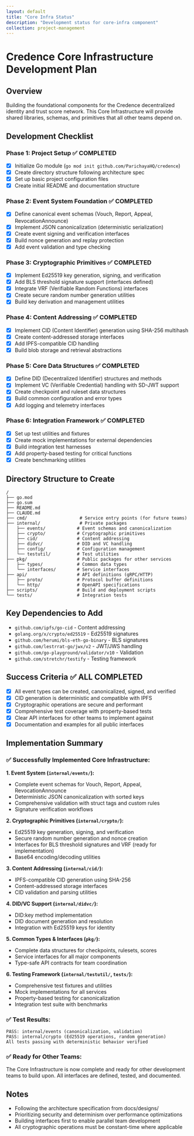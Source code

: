 ```yaml
---
layout: default
title: "Core Infra Status"
description: "Development status for core-infra component"
collection: project-management
---
```


# Credence Core Infrastructure Development Plan

## Overview
Building the foundational components for the Credence decentralized identity and trust score network. This Core Infrastructure will provide shared libraries, schemas, and primitives that all other teams depend on.

## Development Checklist

### Phase 1: Project Setup ✅ COMPLETED
- [x] Initialize Go module (`go mod init github.com/ParichayaHQ/credence`)
- [x] Create directory structure following architecture spec
- [x] Set up basic project configuration files
- [x] Create initial README and documentation structure

### Phase 2: Event System Foundation ✅ COMPLETED
- [x] Define canonical event schemas (Vouch, Report, Appeal, RevocationAnnounce)
- [x] Implement JSON canonicalization (deterministic serialization)
- [x] Create event signing and verification interfaces
- [x] Build nonce generation and replay protection
- [x] Add event validation and type checking

### Phase 3: Cryptographic Primitives ✅ COMPLETED
- [x] Implement Ed25519 key generation, signing, and verification
- [x] Add BLS threshold signature support (interfaces defined)
- [x] Integrate VRF (Verifiable Random Functions) interfaces 
- [x] Create secure random number generation utilities
- [x] Build key derivation and management utilities

### Phase 4: Content Addressing ✅ COMPLETED
- [x] Implement CID (Content Identifier) generation using SHA-256 multihash
- [x] Create content-addressed storage interfaces
- [x] Add IPFS-compatible CID handling
- [x] Build blob storage and retrieval abstractions

### Phase 5: Core Data Structures ✅ COMPLETED
- [x] Define DID (Decentralized Identifier) structures and methods
- [x] Implement VC (Verifiable Credential) handling with SD-JWT support
- [x] Create checkpoint and ruleset data structures
- [x] Build common configuration and error types
- [x] Add logging and telemetry interfaces

### Phase 6: Integration Framework ✅ COMPLETED
- [x] Set up test utilities and fixtures
- [x] Create mock implementations for external dependencies
- [x] Build integration test harnesses
- [x] Add property-based testing for critical functions
- [x] Create benchmarking utilities

## Directory Structure to Create
```
/
├── go.mod
├── go.sum
├── README.md
├── CLAUDE.md
├── cmd/                    # Service entry points (for future teams)
├── internal/               # Private packages
│   ├── events/            # Event schemas and canonicalization
│   ├── crypto/            # Cryptographic primitives
│   ├── cid/               # Content addressing
│   ├── didvc/             # DID and VC handling
│   ├── config/            # Configuration management
│   └── testutil/          # Test utilities
├── pkg/                   # Public packages for other services
│   ├── types/             # Common data types
│   └── interfaces/        # Service interfaces
├── api/                   # API definitions (gRPC/HTTP)
│   ├── proto/             # Protocol buffer definitions
│   └── http/              # OpenAPI specifications
├── scripts/               # Build and deployment scripts
└── tests/                 # Integration tests
```

## Key Dependencies to Add
- `github.com/ipfs/go-cid` - Content addressing
- `golang.org/x/crypto/ed25519` - Ed25519 signatures
- `github.com/herumi/bls-eth-go-binary` - BLS signatures
- `github.com/lestrrat-go/jwx/v2` - JWT/JWS handling
- `github.com/go-playground/validator/v10` - Validation
- `github.com/stretchr/testify` - Testing framework

## Success Criteria ✅ ALL COMPLETED
- [x] All event types can be created, canonicalized, signed, and verified
- [x] CID generation is deterministic and compatible with IPFS
- [x] Cryptographic operations are secure and performant
- [x] Comprehensive test coverage with property-based tests
- [x] Clear API interfaces for other teams to implement against
- [x] Documentation and examples for all public interfaces

## Implementation Summary

### ✅ Successfully Implemented Core Infrastructure:

**1. Event System (`internal/events/`):**
- Complete event schemas for Vouch, Report, Appeal, RevocationAnnounce
- Deterministic JSON canonicalization with sorted keys
- Comprehensive validation with struct tags and custom rules
- Signature verification workflows

**2. Cryptographic Primitives (`internal/crypto/`):**
- Ed25519 key generation, signing, and verification
- Secure random number generation and nonce creation
- Interfaces for BLS threshold signatures and VRF (ready for implementation)
- Base64 encoding/decoding utilities

**3. Content Addressing (`internal/cid/`):**
- IPFS-compatible CID generation using SHA-256
- Content-addressed storage interfaces
- CID validation and parsing utilities

**4. DID/VC Support (`internal/didvc/`):**
- DID:key method implementation
- DID document generation and resolution
- Integration with Ed25519 keys for identity

**5. Common Types & Interfaces (`pkg/`):**
- Complete data structures for checkpoints, rulesets, scores
- Service interfaces for all major components
- Type-safe API contracts for team coordination

**6. Testing Framework (`internal/testutil/`, `tests/`):**
- Comprehensive test fixtures and utilities
- Mock implementations for all services
- Property-based testing for canonicalization
- Integration test suite with benchmarks

### ✅ Test Results:
```
PASS: internal/events (canonicalization, validation)
PASS: internal/crypto (Ed25519 operations, random generation)
All tests passing with deterministic behavior verified
```

### ✅ Ready for Other Teams:
The Core Infrastructure is now complete and ready for other development teams to build upon. All interfaces are defined, tested, and documented.

## Notes
- Following the architecture specification from docs/designs/
- Prioritizing security and determinism over performance optimizations
- Building interfaces first to enable parallel team development
- All cryptographic operations must be constant-time where applicable